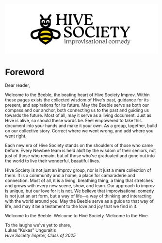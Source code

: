 
![logotype](logotype.svg)

# Foreword

Dear reader,

Welcome to the Beeble, the beating heart of Hive Society Improv. Within these pages exists the collected wisdom of Hive's past, guidance for its present, and aspirations for its future. May the Beeble serve as both our compass and our anchor, both connecting us to the past and guiding us towards the future.  Most of all, may it serve as a living document. Just as Hive is alive, so should these words be. Feel empowered to take this document into your hands and make it your own. As a group, together, build on our collective story. Correct where we went wrong, and add where you went right. 

Each new era of Hive Society stands on the shoulders of those who came before. Every Newbee team is held aloft by the wisdom of their seniors, not just of those who remain, but of those who've graduated and gone out into the world to live their wonderful, beautiful lives. 

Hive Society is not just an improv group, nor is it just a mere collection of them. It is a community and a home, a place for camaraderie and connection. Most of all, it is a living, breathing thing; a thing that stretches and grows with every new scene, show, and team. Our approach to improv is unique, but our love for it is not. We believe that improvisational comedy is not just an art form, but a way of life—a way of thinking and interacting with the world around you. May the Beeble serve as a guide to that way of life, and may it be a testament to the love and joy that we find in it.

Welcome to the Beeble. Welcome to Hive Society. Welcome to the Hive.

<!-- Break legs, To the laughs we've yet to share, -->

To the laughs we've yet to share,\
Lukas "Kukas" Unguraitis\
*Hive Society Improv, Class of 2025*
